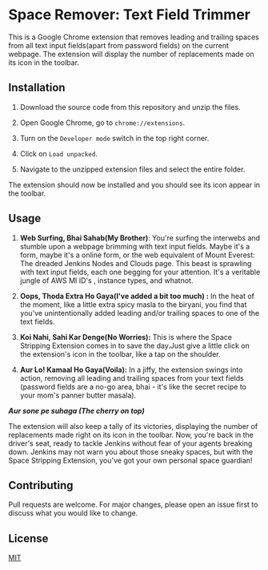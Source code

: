 # Space Remover: Text Field Trimmer

This is a Google Chrome extension that removes leading and trailing spaces from all text input fields(apart from password fields) on the current webpage. The extension will display the number of replacements made on its icon in the toolbar.

## Installation

1. Download the source code from this repository and unzip the files.

2. Open Google Chrome, go to `chrome://extensions`.

3. Turn on the `Developer mode` switch in the top right corner.

4. Click on `Load unpacked`.

5. Navigate to the unzipped extension files and select the entire folder.

The extension should now be installed and you should see its icon appear in the toolbar.

## Usage

1. **Web Surfing, Bhai Sahab(My Brother)**: You're surfing the interwebs and stumble upon a webpage brimming with text input fields. Maybe it's a form, maybe it's a online form, or the web equivalent of Mount Everest: The dreaded Jenkins Nodes and Clouds page. This beast is sprawling with text input fields, each one begging for your attention. It's a veritable jungle of AWS MI ID's , instance types, and whatnot.

2. **Oops, Thoda Extra Ho Gaya(I've added a bit too much) :** In the heat of the moment,  like a little extra spicy masla to the biryani, you find that you've unintentionally added leading and/or trailing spaces to one of the text fields.

3. **Koi Nahi, Sahi Kar Denge(No Worries):** This is where the Space Stripping Extension comes in to save the day.Just give a little click on the extension's icon in the toolbar, like a tap on the shoulder.

4. **Aur Lo! Kamaal Ho Gaya(Voila):** In a jiffy, the extension swings into action, removing all leading and trailing spaces from your text fields (password fields are a no-go area, bhai - it's like the secret recipe to your mom's panner butter masala). 


***Aur sone pe suhaga (The cherry on top)***

The extension will also keep a tally of its victories, displaying the number of replacements made right on its icon in the toolbar. Now, you're back in the driver's seat, ready to tackle Jenkins without fear of your agents breaking down. Jenkins may not warn you about those sneaky spaces, but with the Space Stripping Extension, you've got your own personal space guardian!

## Contributing

Pull requests are welcome. For major changes, please open an issue first to discuss what you would like to change.

## License

[MIT](https://choosealicense.com/licenses/mit/)

